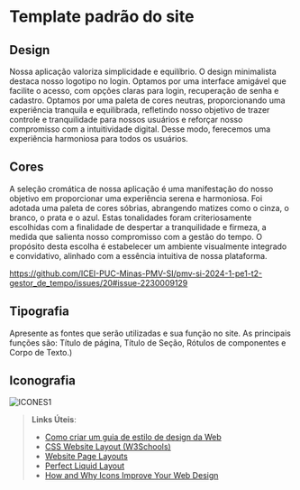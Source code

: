 # Template padrão do site

## Design
Nossa aplicação valoriza simplicidade e equilíbrio. O design minimalista destaca nosso logotipo no login. Optamos por uma interface amigável que facilite o acesso, com opções claras para login, recuperação de senha e cadastro. Optamos por uma paleta de cores neutras, proporcionando uma experiência tranquila e equilibrada, refletindo nosso objetivo de trazer controle e tranquilidade para nossos usuários e reforçar nosso compromisso  com a intuitividade digital. Desse modo, ferecemos uma experiência harmoniosa para todos os usuários.

## Cores
A seleção cromática de nossa aplicação é uma manifestação do nosso objetivo em proporcionar uma experiência serena e harmoniosa. Foi adotada uma paleta de cores sóbrias, abrangendo matizes como o cinza, o branco, o prata e o azul. Estas tonalidades foram criteriosamente escolhidas com a finalidade de despertar a tranquilidade e firmeza, a medida que salienta nosso compromisso com a gestão do tempo. O propósito desta escolha é estabelecer um ambiente visualmente integrado e convidativo, alinhado com a essência intuitiva de nossa plataforma.

https://github.com/ICEI-PUC-Minas-PMV-SI/pmv-si-2024-1-pe1-t2-gestor_de_tempo/issues/20#issue-2230009129

## Tipografia

Apresente as fontes que serão utilizadas e sua função no site. As principais funções são: Título de página, Título de Seção, Rótulos de componentes e Corpo de Texto.)


## Iconografia
![ICONES1](https://github.com/ICEI-PUC-Minas-PMV-SI/pmv-si-2024-1-pe1-t2-gestor_de_tempo/assets/149181399/e98036c0-04b1-4011-a547-04d011352da8)



> **Links Úteis**:
>
> -  [Como criar um guia de estilo de design da Web](https://edrodrigues.com.br/blog/como-criar-um-guia-de-estilo-de-design-da-web/#)
> - [CSS Website Layout (W3Schools)](https://www.w3schools.com/css/css_website_layout.asp)
> - [Website Page Layouts](http://www.cellbiol.com/bioinformatics_web_development/chapter-3-your-first-web-page-learning-html-and-css/website-page-layouts/)
> - [Perfect Liquid Layout](https://matthewjamestaylor.com/perfect-liquid-layouts)
> - [How and Why Icons Improve Your Web Design](https://usabilla.com/blog/how-and-why-icons-improve-you-web-design/)

